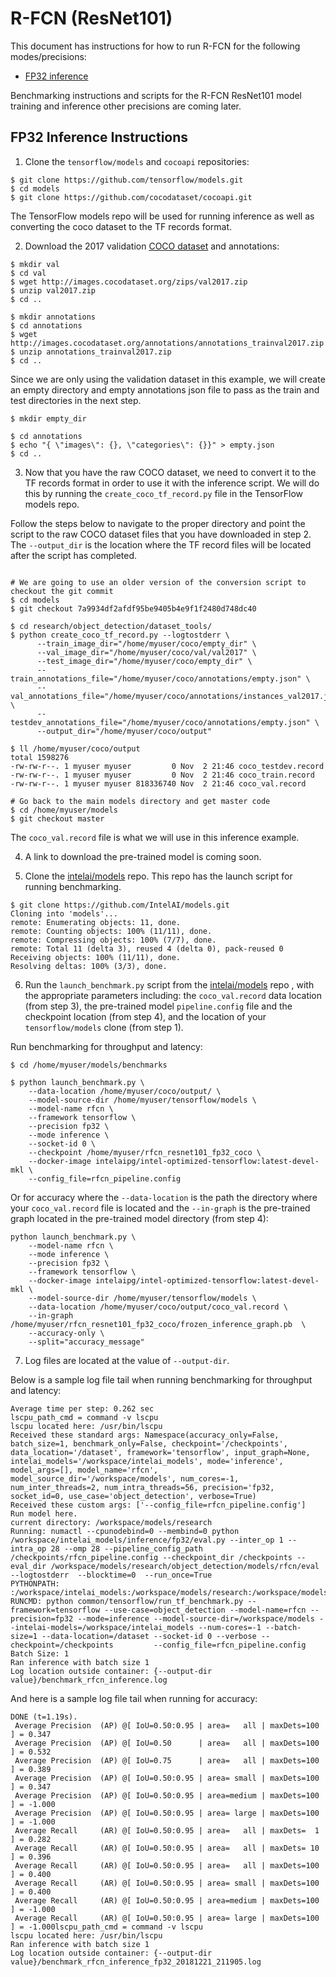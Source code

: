 # R-FCN (ResNet101)

This document has instructions for how to run R-FCN for the
following modes/precisions:
* [FP32 inference](#fp32-inference-instructions)

Benchmarking instructions and scripts for the R-FCN ResNet101 model training and inference
other precisions are coming later.

## FP32 Inference Instructions

1. Clone the `tensorflow/models` and `cocoapi` repositories:

```
$ git clone https://github.com/tensorflow/models.git
$ cd models
$ git clone https://github.com/cocodataset/cocoapi.git

```

The TensorFlow models repo will be used for running inference as well as
converting the coco dataset to the TF records format.

2.  Download the 2017 validation
[COCO dataset](http://cocodataset.org/#home) and annotations:

```
$ mkdir val
$ cd val
$ wget http://images.cocodataset.org/zips/val2017.zip
$ unzip val2017.zip
$ cd ..

$ mkdir annotations
$ cd annotations
$ wget http://images.cocodataset.org/annotations/annotations_trainval2017.zip
$ unzip annotations_trainval2017.zip
$ cd ..
```

Since we are only using the validation dataset in this example, we will
create an empty directory and empty annotations json file to pass as the
train and test directories in the next step.

```
$ mkdir empty_dir

$ cd annotations
$ echo "{ \"images\": {}, \"categories\": {}}" > empty.json
$ cd ..
```

3. Now that you have the raw COCO dataset, we need to convert it to the
TF records format in order to use it with the inference script.  We will
do this by running the `create_coco_tf_record.py` file in the TensorFlow
models repo.

Follow the steps below to navigate to the proper directory and point the
script to the raw COCO dataset files that you have downloaded in step 2.
The `--output_dir` is the location where the TF record files will be
located after the script has completed.

```

# We are going to use an older version of the conversion script to checkout the git commit
$ cd models
$ git checkout 7a9934df2afdf95be9405b4e9f1f2480d748dc40

$ cd research/object_detection/dataset_tools/
$ python create_coco_tf_record.py --logtostderr \
      --train_image_dir="/home/myuser/coco/empty_dir" \
      --val_image_dir="/home/myuser/coco/val/val2017" \
      --test_image_dir="/home/myuser/coco/empty_dir" \
      --train_annotations_file="/home/myuser/coco/annotations/empty.json" \
      --val_annotations_file="/home/myuser/coco/annotations/instances_val2017.json" \
      --testdev_annotations_file="/home/myuser/coco/annotations/empty.json" \
      --output_dir="/home/myuser/coco/output"

$ ll /home/myuser/coco/output
total 1598276
-rw-rw-r--. 1 myuser myuser         0 Nov  2 21:46 coco_testdev.record
-rw-rw-r--. 1 myuser myuser         0 Nov  2 21:46 coco_train.record
-rw-rw-r--. 1 myuser myuser 818336740 Nov  2 21:46 coco_val.record

# Go back to the main models directory and get master code
$ cd /home/myuser/models
$ git checkout master
```

The `coco_val.record` file is what we will use in this inference example.

4. A link to download the pre-trained model is coming soon.

5. Clone the [intelai/models](https://github.com/intelai/models) repo.
This repo has the launch script for running benchmarking.

```
$ git clone https://github.com/IntelAI/models.git
Cloning into 'models'...
remote: Enumerating objects: 11, done.
remote: Counting objects: 100% (11/11), done.
remote: Compressing objects: 100% (7/7), done.
remote: Total 11 (delta 3), reused 4 (delta 0), pack-reused 0
Receiving objects: 100% (11/11), done.
Resolving deltas: 100% (3/3), done.
```

6. Run the `launch_benchmark.py` script from the 
[intelai/models](https://github.com/intelai/models) repo
, with the appropriate parameters including: the 
`coco_val.record` data location (from step 3), the pre-trained model
`pipeline.config` file and the checkpoint location (from step 4), and the
location of your `tensorflow/models` clone (from step 1).

Run benchmarking for throughput and latency:
```
$ cd /home/myuser/models/benchmarks

$ python launch_benchmark.py \
    --data-location /home/myuser/coco/output/ \
    --model-source-dir /home/myuser/tensorflow/models \
    --model-name rfcn \
    --framework tensorflow \
    --precision fp32 \
    --mode inference \
    --socket-id 0 \
    --checkpoint /home/myuser/rfcn_resnet101_fp32_coco \
    --docker-image intelaipg/intel-optimized-tensorflow:latest-devel-mkl \
    --config_file=rfcn_pipeline.config
```

Or for accuracy where the `--data-location` is the path the directory
where your `coco_val.record` file is located and the `--in-graph` is
the pre-trained graph located in the pre-trained model directory (from step 4):
```
python launch_benchmark.py \
    --model-name rfcn \
    --mode inference \
    --precision fp32 \
    --framework tensorflow \
    --docker-image intelaipg/intel-optimized-tensorflow:latest-devel-mkl \
    --model-source-dir /home/myuser/tensorflow/models \
    --data-location /home/myuser/coco/output/coco_val.record \
    --in-graph /home/myuser/rfcn_resnet101_fp32_coco/frozen_inference_graph.pb  \
    --accuracy-only \
    --split="accuracy_message"
```

7. Log files are located at the value of `--output-dir`.

Below is a sample log file tail when running benchmarking for throughput
and latency:

```
Average time per step: 0.262 sec
lscpu_path_cmd = command -v lscpu
lscpu located here: /usr/bin/lscpu
Received these standard args: Namespace(accuracy_only=False, batch_size=1, benchmark_only=False, checkpoint='/checkpoints', data_location='/dataset', framework='tensorflow', input_graph=None, intelai_models='/workspace/intelai_models', mode='inference', model_args=[], model_name='rfcn', model_source_dir='/workspace/models', num_cores=-1, num_inter_threads=2, num_intra_threads=56, precision='fp32, socket_id=0, use_case='object_detection', verbose=True)
Received these custom args: ['--config_file=rfcn_pipeline.config']
Run model here.
current directory: /workspace/models/research
Running: numactl --cpunodebind=0 --membind=0 python /workspace/intelai_models/inference/fp32/eval.py --inter_op 1 --intra_op 28 --omp 28 --pipeline_config_path /checkpoints/rfcn_pipeline.config --checkpoint_dir /checkpoints --eval_dir /workspace/models/research/object_detection/models/rfcn/eval  --logtostderr  --blocktime=0  --run_once=True 
PYTHONPATH: :/workspace/intelai_models:/workspace/models/research:/workspace/models/research/slim:/workspace/models
RUNCMD: python common/tensorflow/run_tf_benchmark.py --framework=tensorflow --use-case=object_detection --model-name=rfcn --precision=fp32 --mode=inference --model-source-dir=/workspace/models --intelai-models=/workspace/intelai_models --num-cores=-1 --batch-size=1 --data-location=/dataset --socket-id 0 --verbose --checkpoint=/checkpoints         --config_file=rfcn_pipeline.config
Batch Size: 1
Ran inference with batch size 1
Log location outside container: {--output-dir value}/benchmark_rfcn_inference.log
```

And here is a sample log file tail when running for accuracy:
```
DONE (t=1.19s).
 Average Precision  (AP) @[ IoU=0.50:0.95 | area=   all | maxDets=100 ] = 0.347
 Average Precision  (AP) @[ IoU=0.50      | area=   all | maxDets=100 ] = 0.532
 Average Precision  (AP) @[ IoU=0.75      | area=   all | maxDets=100 ] = 0.389
 Average Precision  (AP) @[ IoU=0.50:0.95 | area= small | maxDets=100 ] = 0.347
 Average Precision  (AP) @[ IoU=0.50:0.95 | area=medium | maxDets=100 ] = -1.000
 Average Precision  (AP) @[ IoU=0.50:0.95 | area= large | maxDets=100 ] = -1.000
 Average Recall     (AR) @[ IoU=0.50:0.95 | area=   all | maxDets=  1 ] = 0.282
 Average Recall     (AR) @[ IoU=0.50:0.95 | area=   all | maxDets= 10 ] = 0.396
 Average Recall     (AR) @[ IoU=0.50:0.95 | area=   all | maxDets=100 ] = 0.400
 Average Recall     (AR) @[ IoU=0.50:0.95 | area= small | maxDets=100 ] = 0.400
 Average Recall     (AR) @[ IoU=0.50:0.95 | area=medium | maxDets=100 ] = -1.000
 Average Recall     (AR) @[ IoU=0.50:0.95 | area= large | maxDets=100 ] = -1.000lscpu_path_cmd = command -v lscpu
lscpu located here: /usr/bin/lscpu
Ran inference with batch size 1
Log location outside container: {--output-dir value}/benchmark_rfcn_inference_fp32_20181221_211905.log
```
